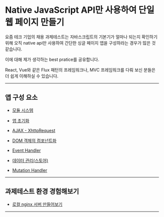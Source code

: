 # Native JavaScript API만 사용하여 단일 웹 페이지 만들기

요즘 테크 기업의 채용 과제테스트는 자바스크립트의 기본기가 얼마나 되는지 확인하기 위해 오직 native api만 사용하여 간단한 싱글 페이지 앱을 구성하라는 경우가 많은 것 같습니다.

이에 대해 제가 생각하는 best pratice를 공유합니다.

React, Vue와 같은 Flux 패턴의 프레임워크나, MVC 프레임워크를 다뤄 보신 분들은 더 쉽게 이해하실 수 있습니다.

---

## 앱 구성 요소 


* [모듈 시스템](https://github.com/dev-mish-mash/assignment-test/tree/main/code/module) 

* [앱 초기화](https://github.com/dev-mish-mash/assignment-test/tree/main/code/component/entrypoint)

* [AJAX - XhttpRequest](https://github.com/dev-mish-mash/assignment-test/tree/main/code/ajax)

* [DOM 객체의 컴포넌트화](https://github.com/dev-mish-mash/assignment-test/tree/main/code/component)

* [Event Handler](https://github.com/dev-mish-mash/assignment-test/tree/main/code/event-handler)

* [데이터 관리(스토어)](https://github.com/dev-mish-mash/assignment-test/tree/main/code/app-data)

* [Mutation Handler](https://github.com/dev-mish-mash/assignment-test/tree/main/code/mutation-handler)


--- 

## 과제테스트 환경 경험해보기

* [로컬 nginx 서버 만들어보기]()

--- 
